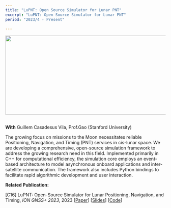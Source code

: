 ```yaml
---
title: "LuPNT: Open Source Simulator for Lunar PNT"
excerpt: "LuPNT: Open Source Simulator for Lunar PNT"
period: "2023/4 - Present"

---
```


<div style="text-align: center;">
<img src = "https://dl.dropboxusercontent.com/s/goiss9hyd20wlwhb9jawe/LuPNT_background.png?rlkey=i0uhgu5xblq8z7fggc4ykl5t5&st=aqxbl6yy&dl=0"
style="height: 248px; width:717px;">
</div>
<br>
<div style="text-align: center;">
</div>

**With** Guillem Casadesus Vila, Prof.Gao (Stanford University) <br>

The growing focus on missions to the Moon necessitates reliable Positioning, Navigation, and Timing (PNT) services in cis-lunar space. We are developing a comprehensive, open-source simulation framework to address the growing research need in this field. Implemented primarily in C++ for computational efficiency, the simulation core employs an event-based architecture to model asynchronous onboard applications and inter-satellite communication. The framework also includes Python bindings to facilitate rapid algorithmic development and user interaction. 


**Related Publication:** 

[C16] LuPNT: Open-Source Simulator for Lunar Positioning, Navigation, and Timing, *ION GNSS+ 2023*, 2023 [[Paper](https://drive.google.com/file/d/1mdIEUHOrfckKYSbwEAUoubVuhX13GNV_/view)] [[Slides](https://drive.google.com/file/d/1skQkY_pcZwauKjDcvAk_734lyzUmuOUt/view)] [[Code](https://github.com/Stanford-NavLab/LuPNT)]